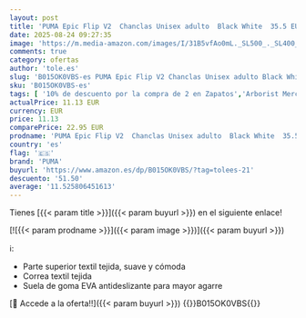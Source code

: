 ```yaml
---
layout: post
title: 'PUMA Epic Flip V2  Chanclas Unisex adulto  Black White  35.5 EU'
date: 2025-08-24 09:27:35
image: 'https://m.media-amazon.com/images/I/31B5vfAo0mL._SL500_._SL400_.jpg'
comments: true
category: ofertas
author: 'tole.es'
slug: 'B015OK0VBS-es PUMA Epic Flip V2 Chanclas Unisex adulto Black White 35.5 EU'
sku: 'B015OK0VBS-es'
tags: [ '10% de descuento por la compra de 2 en Zapatos','Arborist Merchandising Root','Básicos de Moda','Calzado deportivo: Hasta -40%','Ideas para regalos en Moda y Accesorios','Moda','Moda Hombre','Sandalias de dedo para hombre','Self Service','Special Features Stores','Zapatos para hombre','c8538d25-3af9-48d3-aeff-5f3ce5572a36_0','c8538d25-3af9-48d3-aeff-5f3ce5572a36_2001','c8538d25-3af9-48d3-aeff-5f3ce5572a36_3301','c8538d25-3af9-48d3-aeff-5f3ce5572a36_5401','c8538d25-3af9-48d3-aeff-5f3ce5572a36_6001','chanclas','puma','🇪🇸', ]
actualPrice: 11.13 EUR
currency: EUR
price: 11.13
comparePrice: 22.95 EUR
prodname: 'PUMA Epic Flip V2  Chanclas Unisex adulto  Black White  35.5 EU'
country: 'es'
flag: '🇪🇸'
brand: 'PUMA'
buyurl: 'https://www.amazon.es/dp/B015OK0VBS/?tag=tolees-21'
descuento: '51.50'
average: '11.525806451613'
---
```


Tienes [{{< param title >}}]({{< param buyurl >}}) en el siguiente enlace!

[![{{< param prodname >}}]({{< param image >}})]({{< param buyurl >}})

ℹ️:

- Parte superior textil tejida, suave y cómoda
- Correa textil tejida
- Suela de goma EVA antideslizante para mayor agarre

[🛒 Accede a la oferta!!]({{< param buyurl >}})
{{<world>}}B015OK0VBS{{</world>}}
